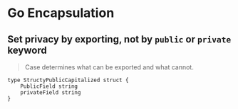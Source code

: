 # Go Encapsulation 

## Set privacy by exporting, not by `public` or `private` keyword

> Case determines what can be exported and what cannot.

```
type StructyPublicCapitalized struct {
	PublicField string
	privateField string
}
```